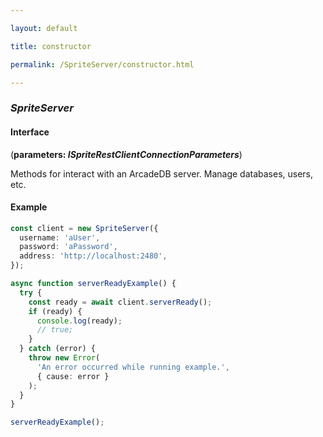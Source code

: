```yaml
---

layout: default

title: constructor

permalink: /SpriteServer/constructor.html

---
```


### _SpriteServer_

#### Interface

(**parameters: *ISpriteRestClientConnectionParameters***)

Methods for interact with an ArcadeDB server. Manage databases, users, etc.

#### Example

```ts
const client = new SpriteServer({
  username: 'aUser',
  password: 'aPassword',
  address: 'http://localhost:2480',
});

async function serverReadyExample() {
  try {
    const ready = await client.serverReady();
    if (ready) {
      console.log(ready);
      // true;
    }
  } catch (error) {
    throw new Error(
      'An error occurred while running example.',
      { cause: error }
    );
  }
}

serverReadyExample();
```

